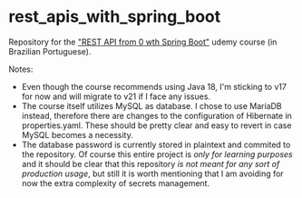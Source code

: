 # rest_apis_with_spring_boot
Repository for the ["REST API from 0 wth Spring Boot"](https://www.udemy.com/course/restful-apis-do-0-a-nuvem-com-springboot-e-docker/) udemy course (in Brazilian Portuguese).

Notes: 
- Even though the course recommends using Java 18, I'm sticking to v17 for now and will migrate to v21 if I face any issues.
- The course itself utilizes MySQL as database. I chose to use MariaDB instead, therefore there are changes to the configuration of Hibernate in properties.yaml. These should be pretty clear and easy to revert in case MySQL becomes a necessity.
- The database password is currently stored in plaintext and commited to the repository. Of course this entire project is *only for learning purposes* and it should be clear that this repository *is not meant for any sort of production usage*, but still it is worth mentioning that I am avoiding for now the extra complexity of secrets management.
